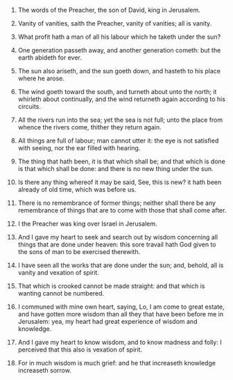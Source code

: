 1. The words of the Preacher, the son of David, king in Jerusalem.

2. Vanity of vanities, saith the Preacher, vanity of vanities; all is
vanity.

3. What profit hath a man of all his labour which he taketh under the
sun?

4. One generation passeth away, and another generation cometh:
but the earth abideth for ever.

5. The sun also ariseth, and the sun goeth down, and hasteth to his
place where he arose.

6. The wind goeth toward the south, and turneth about unto the north;
it whirleth about continually, and the wind returneth again according
to his circuits.

7. All the rivers run into the sea; yet the sea is not full; unto the
place from whence the rivers come, thither they return again.

8. All things are full of labour; man cannot utter it: the eye is not
satisfied with seeing, nor the ear filled with hearing.

9. The thing that hath been, it is that which shall be; and that
which is done is that which shall be done: and there is no new thing
under the sun.

10. Is there any thing whereof it may be said, See, this is new? it
hath been already of old time, which was before us.

11. There is no remembrance of former things; neither shall there be
any remembrance of things that are to come with those that shall come
after.

12. I the Preacher was king over Israel in Jerusalem.

13. And I gave my heart to seek and search out by wisdom concerning
all things that are done under heaven: this sore travail hath God
given to the sons of man to be exercised therewith.

14. I have seen all the works that are done under the sun; and,
behold, all is vanity and vexation of spirit.

15. That which is crooked cannot be made straight: and that which is
wanting cannot be numbered.

16. I communed with mine own heart, saying, Lo, I am come to great
estate, and have gotten more wisdom than all they that have been
before me in Jerusalem: yea, my heart had great experience of wisdom
and knowledge.

17. And I gave my heart to know wisdom, and to know madness and
folly: I perceived that this also is vexation of spirit.

18. For in much wisdom is much grief: and he that increaseth
knowledge increaseth sorrow.